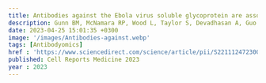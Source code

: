 ```yaml
---
title: Antibodies against the Ebola virus soluble glycoprotein are associated with long-term vaccine-mediated protection of non-human primates
description: Gunn BM, McNamara RP, Wood L, Taylor S, Devadhasan A, Guo W,<strong><u>Das J</u></strong>, Nilsson A, Shurtleff A, Dubey S, Eichberg M
date: 2023-04-25 15:01:35 +0300
image: '/images/Antibodies-against.webp'
tags: [Antibodyomics]
href : 'https://www.sciencedirect.com/science/article/pii/S2211124723004138?via%3Dihub'
published: Cell Reports Medicine 2023
year : 2023
---
```


